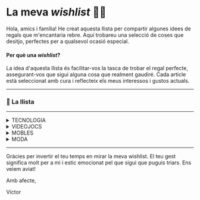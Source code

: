 # La meva *wishlist* 📝🎁
Hola, amics i família!
He creat aquesta llista per compartir algunes idees de regals que m'encantaria rebre. Aquí trobareu una selecció de coses que desitjo, perfectes per a qualsevol ocasió especial.

#### Per què una *wishlist*?
La idea d'aquesta llista és facilitar-vos la tasca de trobar el regal perfecte, assegurant-vos que sigui alguna cosa que realment gaudiré. Cada article està seleccionat amb cura i reflecteix els meus interessos i gustos actuals.

---

### 📝 La llista

---

<details><summary>
TECNOLOGIA

</summary>

- [Apple iPhone 15 Pro MAX (1TB - Titanio Negro)](https://amzn.eu/d/00GkECEh) (mòbil)
- [Apple AirPods Pro (2.ª generación) con Estuche de Carga MagSafe (USB‑C)](https://amzn.eu/d/51HVK3K) (auriculars)
- [Apple Watch SE (2.ª generación) con Caja Medianoche de 44mm y Correa Medianoche - Talla S/M](https://amzn.eu/d/05jlS4U0) (rellotge)
- [Hercules DJLearning Kit MK2](https://shop.hercules.com/es_es/djlearning-kit-mk2-eu.html) (kit DJ: altaveus, cascos i taula de mescles)
- [Disc dur SSD NVMe d'1TB](https://amzn.eu/d/0BPHl9y) i [carcassa adaptador](https://amzn.eu/d/eQ27LQr) (disc dur extern)
- [Raspberry Pi 5 (8GB)](https://amzn.eu/d/9DNj8M0), [caixa amb ventilador](https://amzn.eu/d/gEvJyKs) i [microSD de 32GB](https://amzn.eu/d/9wPiQfE) (mini pc per fer experiments)
- [Lámpara LED de monitor](https://amzn.eu/d/e9ljRhb)

</details>
<details><summary>
VIDEOJOCS

</summary>

- [Steam Deck](https://store.steampowered.com/steamdeck) (OLED d'1TB)
  - [Estació d'acoblament per l'Steam Deck](https://amzn.eu/d/dAy0haW) (dock - ivoler 6-en-1)
- [Baldur's Gate 3](https://eu.merch.larian.com/en/products/baldur-s-gate-3-deluxe-edition) (edició física - PC)
- [Sifu](https://www.game.es/VIDEOJUEGOS/LUCHA/PLAYSTATION-5/SIFU-VENGEANCE-EDITION/199130) (edició física - PS5)
- [Sand Land](https://www.game.es/VIDEOJUEGOS/ROL/PLAYSTATION-5/SAND-LAND/227024) (edició física - PS5)
- [Rise of the Rōnin](https://www.game.es/rise-of-the-ronin-playstation-5-226464) (edició física - PS5)
- [Stellar Blade](https://www.game.es/stellar-blade-playstation-5-227662) (edició física - PS5)
- [ELDEN RING Shadow of the Erdtree Edition](https://www.game.es/VIDEOJUEGOS/ROL/PLAYSTATION-5/ELDEN-RING-SHADOW-OF-THE-ERDTREE-EDITION/227845) (edició física - PS5)
- [Stray](https://store.steampowered.com/app/1332010/Stray/) (joc digital - STEAM)
- [Summer Trip Cruise](https://store.steampowered.com/app/2103480/Summer_Trip_Cruise/) (joc digital - STEAM)
- [Papers, Please](https://store.steampowered.com/app/239030/Papers_Please/) (joc digital - STEAM)
- [Ultros](https://store.steampowered.com/app/2386310/Ultros/) (joc base - Steam)
- [Thronefall](https://store.steampowered.com/app/2239150/Thronefall/) (joc base - Steam)
- [Loddlenaut](https://store.steampowered.com/app/1644940/Loddlenaut/) (joc base - Steam)
- [NEEDY GIRL OVERDOSE](https://store.steampowered.com/app/1451940/NEEDY_GIRL_OVERDOSE/) (joc base - Steam)
- [People Playground](https://store.steampowered.com/app/1118200/People_Playground/) (joc base - Steam)
- [Night in the Woods](https://store.steampowered.com/app/481510/Night_in_the_Woods/) (joc base - Steam)
- [Garry's Mod](https://store.steampowered.com/app/4000/Garrys_Mod/) (joc base - Steam)
- [The Beginner's Guide](https://store.steampowered.com/app/303210/The_Beginners_Guide/) (joc base - Steam)
- [Project Zomboid](https://store.steampowered.com/app/108600/Project_Zomboid/) (joc base - Steam)
- [Rusty Lake Bundle](https://store.steampowered.com/bundle/3669/Rusty_Lake_Bundle/) (8 jocs base - Steam)
- [RimWorld](https://store.steampowered.com/app/294100/RimWorld/) (joc base - Steam)
  - [RimWorld: Royalty](https://store.steampowered.com/app/1149640/RimWorld__Royalty/) (DLC - Steam)
  - [RimWorld: Ideology](https://store.steampowered.com/app/1392840/RimWorld__Ideology/) (DLC - Steam)
  - [RimWorld: Biotech](https://store.steampowered.com/app/1826140/RimWorld__Biotech/) (DLC - Steam)
  - [RimWorld: Anomaly](https://store.steampowered.com/app/2380740/RimWorld__Anomaly/) (DLC - Steam)

</details>
<details><summary>
MOBLES

</summary>

- [Escriptori elèctric regulable](https://amzn.eu/d/8vwDxCn)
- [Cadira ergonòmica de malla](https://amzn.eu/d/axtGxYp)
- [Lámpara LED d'escriptori / tauleta de nit](https://amzn.eu/d/0VrIppv)
- [Mini nevera amb mirall](https://amzn.eu/d/gZBcfhw)

</details>
<details><summary>
MODA

</summary>

- [Dessuadora Quinto X Soul King](https://quintoclothing.com/tienda/sudadera-quinto-x-soul-king)
- [Samarreta Quinto X Afro](https://quintoclothing.com/tienda/camiseta-quinto-x-afro)
- [Samarreta Quinto X Diable inlove](https://quintoclothing.com/tienda/camiseta-quinto-x-diable-inlove)
- [Samarreta Quinto X Doffy](https://quintoclothing.com/tienda/camiseta-quinto-x-doffy)
- [Barret Cross Guild (QuintoClothing)](https://quintoclothing.com/tienda/gorro-cross-guild)
- [Barret Donquixote (QuintoClothing)](https://quintoclothing.com/tienda/gorro-donquixote)
- [Gorra Nakama (QuintoClothing)](https://quintoclothing.com/tienda/gorra-nakama-quinto-clothing)
- Bambas
- Sunnies

</details>

---

Gràcies per invertir el teu temps en mirar la meva wishlist. El teu gest significa molt per a mi i estic emocionat pel que sigui que puguis triars. Ens veiem aviat!

Amb afecte,

Víctor
